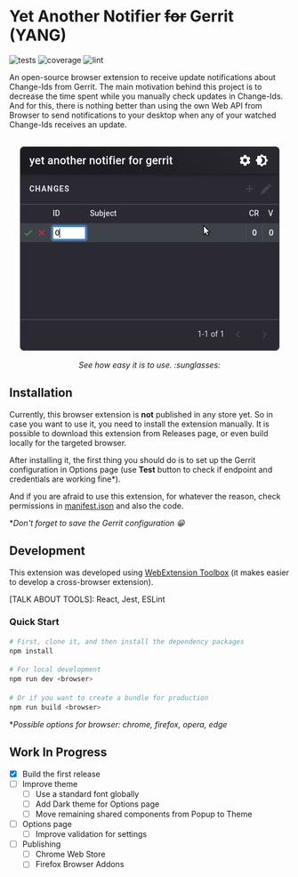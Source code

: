 # Yet Another Notifier ~~for~~ Gerrit (YANG)
![tests](https://github.com/v1nns/yang/actions/workflows/test.js.yml/badge.svg)
![coverage](https://github.com/v1nns/yang/actions/workflows/coverage.js.yml/badge.svg)
![lint](https://github.com/v1nns/yang/actions/workflows/lint.js.yml/badge.svg)

An open-source browser extension to receive update notifications about
Change-Ids from Gerrit. The main motivation behind this project is to decrease
the time spent while you manually check updates in Change-Ids. And for this,
there is nothing better than using the own Web API from Browser to send
notifications to your desktop when any of your watched Change-Ids receives an
update.<br/><br/>

<p align="center">
    <img src="screenshot/first-release.gif">
</p>
<p align="center">
    <em><i>See how easy it is to use. :sunglasses:</i></em>
</p>

## Installation

Currently, this browser extension is **not** published in any store yet. So in
case you want to use it, you need to install the extension manually. It is
possible to download this extension from Releases page, or even build locally
for the targeted browser.

After installing it, the first thing you should do is to set up the Gerrit
configuration in Options page (use **Test** button to check if endpoint and
credentials are working fine\*).

And if you are afraid to use this extension, for whatever the reason, check
permissions in [manifest.json](app/manifest.json) and also the code.

**Don't forget to save the Gerrit configuration :grin:*

## Development

This extension was developed using [WebExtension
Toolbox](https://github.com/webextension-toolbox/webextension-toolbox/) (it
makes easier to develop a cross-browser extension).

[TALK ABOUT TOOLS]: React, Jest, ESLint

### Quick Start

```bash
# First, clone it, and then install the dependency packages
npm install

# For local development
npm run dev <browser>

# Or if you want to create a bundle for production
npm run build <browser>
```

**Possible options for browser: chrome, firefox, opera, edge*

## Work In Progress

- [x] Build the first release
- [ ] Improve theme
  - [ ] Use a standard font globally
  - [ ] Add Dark theme for Options page
  - [ ] Move remaining shared components from Popup to Theme
- [ ] Options page
  - [ ] Improve validation for settings
- [ ] Publishing
  - [ ] Chrome Web Store
  - [ ] Firefox Browser Addons
